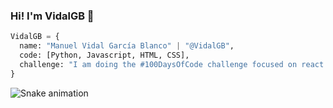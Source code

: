 ### Hi! I'm VidalGB 👋

```py
VidalGB = {
  name: "Manuel Vidal García Blanco" | "@VidalGB",
  code: [Python, Javascript, HTML, CSS],
  challenge: "I am doing the #100DaysOfCode challenge focused on react and typescript"
}
```

![Snake animation](https://github.com/VidalGB/VidalGB/main/githubContributionSnake.svg)


<!--
Here are some ideas to get you started:
- 🔭 I’m currently working on ...
- 🌱 I’m currently learning ...
- 👯 I’m looking to collaborate on ...
- 🤔 I’m looking for help with ...
- 💬 Ask me about ...
- 📫 How to reach me: ...
- 😄 Pronouns: ...
- ⚡ Fun fact: ...
-->